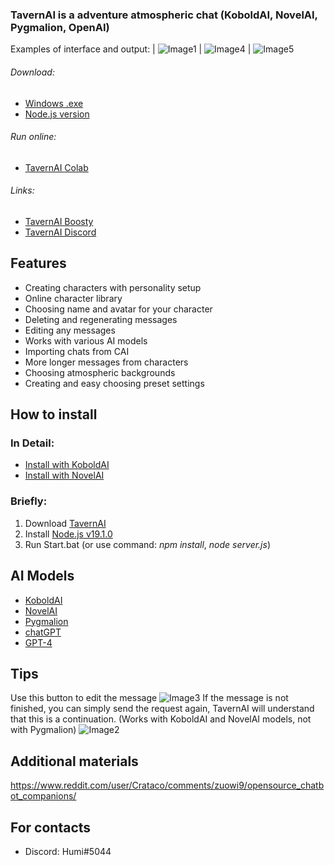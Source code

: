 ### TavernAI is a adventure atmospheric chat (KoboldAI, NovelAI, Pygmalion, OpenAI)
Examples of interface and output:
| ![Image1](https://github.com/Joshua-Shepherd/TavernAI/blob/main/readme/1.png) | ![Image4](https://github.com/Joshua-Shepherd/TavernAI/blob/main/readme/4.png) | ![Image5](https://github.com/Joshua-Shepherd/TavernAI/blob/main/readme/5.png)

###### Download: 
- [Windows .exe](https://sourceforge.net/projects/tavernaimain/files/TavernAI.rar/download)
- [Node.js version](https://github.com/TavernAI/TavernAI/archive/refs/heads/main.zip)
###### Run online: 
* [TavernAI Colab](https://colab.research.google.com/github/TavernAI/TavernAI/blob/main/colab/GPU.ipynb)
###### Links: 
* [TavernAI Boosty](https://boosty.to/tavernai)
* [TavernAI Discord](https://discord.gg/zmK2gmr45t)

## Features
* Creating characters with personality setup
* Online character library
* Choosing name and avatar for your character
* Deleting and regenerating messages
* Editing any messages
* Works with various AI models
* Importing chats from CAI
* More longer messages from characters
* Choosing atmospheric backgrounds
* Creating and easy choosing preset settings

## How to install
### In Detail:
* [Install with KoboldAI](https://github.com/TavernAI/TavernAI/wiki/How-to-install)
* [Install with NovelAI](https://github.com/TavernAI/TavernAI/wiki/How-to-install-Novel)
### Briefly:
1. Download [TavernAI](https://github.com/TavernAI/TavernAI/archive/refs/heads/main.zip)
2. Install [Node.js v19.1.0](https://nodejs.org/download/release/v19.1.0/)
3. Run Start.bat (or use command: *npm install*, *node server.js*)
## AI Models
* [KoboldAI](https://github.com/KoboldAI/KoboldAI-Client)
* [NovelAI](https://novelai.net/)
* [Pygmalion](https://rentry.org/pygmalion-ai)
* [chatGPT](https://chat.openai.com/)
* [GPT-4](https://openai.com/research/gpt-4)

## Tips
Use this button to edit the message
![Image3](https://github.com/Joshua-Shepherd/TavernAI/blob/main/readme/3.png)
If the message is not finished, you can simply send the request again, TavernAI will understand that this is a continuation. (Works with KoboldAI and NovelAI models, not with Pygmalion)
![Image2](https://github.com/Joshua-Shepherd/TavernAI/blob/main/readme/2.png)
## Additional materials
https://www.reddit.com/user/Crataco/comments/zuowi9/opensource_chatbot_companions/
## For contacts
* Discord: Humi#5044

